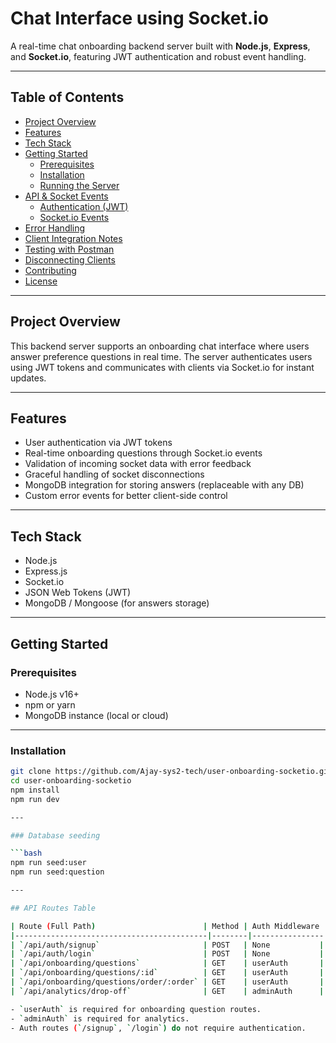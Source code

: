 # Chat Interface using Socket.io

A real-time chat onboarding backend server built with **Node.js**, **Express**, and **Socket.io**, featuring JWT authentication and robust event handling.

---

## Table of Contents

- [Project Overview](#project-overview)  
- [Features](#features)  
- [Tech Stack](#tech-stack)  
- [Getting Started](#getting-started)  
  - [Prerequisites](#prerequisites)  
  - [Installation](#installation)  
  - [Running the Server](#running-the-server)  
- [API & Socket Events](#api--socket-events)  
  - [Authentication (JWT)](#authentication-jwt)  
  - [Socket.io Events](#socketio-events)  
- [Error Handling](#error-handling)  
- [Client Integration Notes](#client-integration-notes)  
- [Testing with Postman](#testing-with-postman)  
- [Disconnecting Clients](#disconnecting-clients)  
- [Contributing](#contributing)  
- [License](#license)  

---

## Project Overview

This backend server supports an onboarding chat interface where users answer preference questions in real time. The server authenticates users using JWT tokens and communicates with clients via Socket.io for instant updates.

---

## Features

- User authentication via JWT tokens  
- Real-time onboarding questions through Socket.io events  
- Validation of incoming socket data with error feedback  
- Graceful handling of socket disconnections  
- MongoDB integration for storing answers (replaceable with any DB)  
- Custom error events for better client-side control  

---

## Tech Stack

- Node.js  
- Express.js  
- Socket.io  
- JSON Web Tokens (JWT)  
- MongoDB / Mongoose (for answers storage)  

---

## Getting Started

### Prerequisites

- Node.js v16+  
- npm or yarn  
- MongoDB instance (local or cloud)

---

### Installation

```bash
git clone https://github.com/Ajay-sys2-tech/user-onboarding-socketio.git
cd user-onboarding-socketio
npm install
npm run dev

---

### Database seeding

```bash
npm run seed:user
npm run seed:question

---

## API Routes Table

| Route (Full Path)                        | Method | Auth Middleware | Description                        |
|-------------------------------------------|--------|----------------|------------------------------------|
| `/api/auth/signup`                       | POST   | None           | User/Admin signup                  |
| `/api/auth/login`                        | POST   | None           | User/Admin login                   |
| `/api/onboarding/questions`              | GET    | userAuth       | Get all onboarding questions       |
| `/api/onboarding/questions/:id`          | GET    | userAuth       | Get a specific question by ID      |
| `/api/onboarding/questions/order/:order` | GET    | userAuth       | Get question by order/number       |
| `/api/analytics/drop-off`                | GET    | adminAuth      | Get user drop-off analytics        |

- `userAuth` is required for onboarding question routes.
- `adminAuth` is required for analytics.
- Auth routes (`/signup`, `/login`) do not require authentication.

